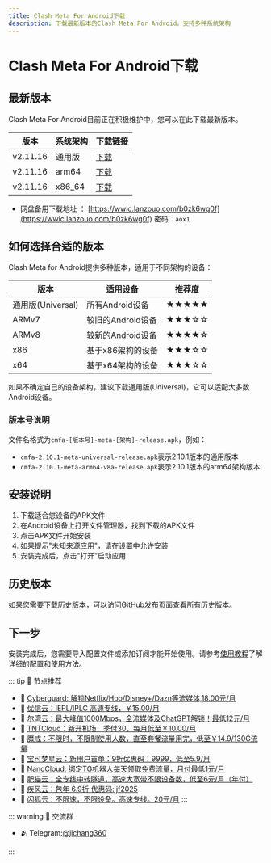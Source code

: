 ```yaml
---
title: Clash Meta For Android下载
description: 下载最新版本的Clash Meta For Android，支持多种系统架构
---
```


# Clash Meta For Android下载

## 最新版本

Clash Meta For Android目前正在积极维护中，您可以在此下载最新版本。

| 版本 | 系统架构 | 下载链接 |
|------|---------|---------|
| v2.11.16 | 通用版 | [下载](https://github.com/MetaCubeX/ClashMetaForAndroid/releases/download/v2.11.16/cmfa-2.11.16-meta-universal-release.apk) |
| v2.11.16 | arm64 | [下载](https://github.com/MetaCubeX/ClashMetaForAndroid/releases/download/v2.11.16/cmfa-2.11.16-meta-arm64-v8a-release.apk) |
| v2.11.16 | x86_64 | [下载](https://github.com/MetaCubeX/ClashMetaForAndroid/releases/download/v2.11.16/cmfa-2.11.16-meta-x86_64-release.apk) |

- 网盘备用下载地址 ： [https://wwic.lanzouo.com/b0zk6wg0f](https://wwic.lanzouo.com/b0zk6wg0f)  密码：`aox1`

## 如何选择合适的版本

Clash Meta for Android提供多种版本，适用于不同架构的设备：

| 版本 | 适用设备 | 推荐度 |
|------|---------|--------|
| 通用版(Universal) | 所有Android设备 | ★★★★★ |
| ARMv7 | 较旧的Android设备 | ★★★☆☆ |
| ARMv8 | 较新的Android设备 | ★★★★☆ |
| x86 | 基于x86架构的设备 | ★★★☆☆ |
| x64 | 基于x64架构的设备 | ★★★☆☆ |

如果不确定自己的设备架构，建议下载通用版(Universal)，它可以适配大多数Android设备。


### 版本号说明

文件名格式为`cmfa-[版本号]-meta-[架构]-release.apk`，例如：
- `cmfa-2.10.1-meta-universal-release.apk`表示2.10.1版本的通用版本
- `cmfa-2.10.1-meta-arm64-v8a-release.apk`表示2.10.1版本的arm64架构版本

## 安装说明

1. 下载适合您设备的APK文件
2. 在Android设备上打开文件管理器，找到下载的APK文件
3. 点击APK文件开始安装
4. 如果提示"未知来源应用"，请在设置中允许安装
5. 安装完成后，点击"打开"启动应用

## 历史版本

如果您需要下载历史版本，可以访问[GitHub发布页面](https://github.com/MetaCubeX/ClashMetaForAndroid/releases)查看所有历史版本。

## 下一步

安装完成后，您需要导入配置文件或添加订阅才能开始使用。请参考[使用教程](/tutorial.md)了解详细的配置和使用方法。

::: tip 🎉 节点推荐
- 🚀 [Cyberguard: 解锁Netflix/Hbo/Disney+/Dazn等流媒体,18.00元/月](https://www.cyberguard.best/#/register?code=XsreC0T5)<br>
- 🚀 [优信云：IEPL/IPLC 高速专线，￥15.00/月](https://www.优信云.com/#/register?code=JRtE5uIV)<br>
- 🚀 [尔湾云：最大峰值1000Mbps，全流媒体及ChatGPT解锁！最低12元/月](https://erwan6.net/auth/register?code=BoObCd)<br>
- 🚀 [TNTCloud：新开机场，季付30，每月低至￥10.00/月](https://haibing822.tntvipaff.cc/#/register?code=GtjJVgml)<br>
- 🚀 [魔戒：不限时，不限制使用人数，直至套餐流量用完，低至￥14.9/130G流量](https://mojie.app/#/register?code=sSdtPtLo)<br>
- 🚀 [宝可梦星云：新用户首单：9折优惠码：9999，低至5.9/月 ](https://a.suola.link/pokemon)<br>
- 🚀 [NanoCloud: 绑定TG机器人每天领取免费流量，月付最低1元/月](https://edu.uodoo.bid/auth/register?code=JMiOQDHf)<br>
- 🚀 [肥猫云：全专线中转隧道，高速大宽带不限设备数，低至6元/月（年付）](https://fchb1188.fcvipaff.cc/register?aff=X1vZd2wf)<br>
- 🚀 [疾风云：包年 6.9折 优惠码: jf2025](https://homes.tr25.cn?code=ReCm)<br>
- 🚀 [闪狐云：不限速，不限设备。高速专线。20元/月](https://inv02.ffaff.cc/register?aff=WQApz2pv)
:::

::: warning  💬 交流群

- 🫂 Telegram:[@jichang360](https://t.me/jichang360)

:::